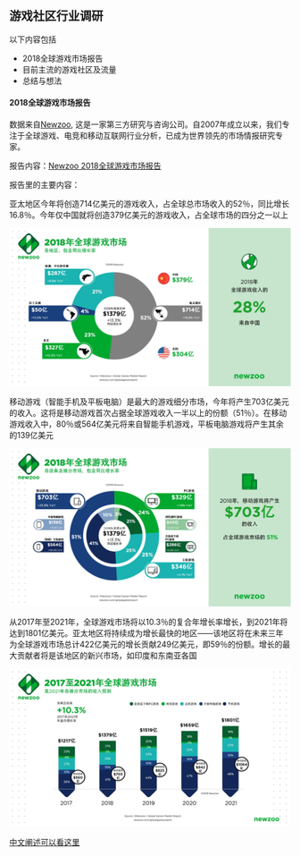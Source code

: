 ## 游戏社区行业调研

以下内容包括
* 2018全球游戏市场报告
* 目前主流的游戏社区及流量
* 总结与想法


#### 2018全球游戏市场报告

数据来自[Newzoo](https://newzoo.com), 这是一家第三方研究与咨询公司。自2007年成立以来，我们专注于全球游戏、电竞和移动互联网行业分析，已成为世界领先的市场情报研究专家。

报告内容：[Newzoo 2018全球游戏市场报告](https://resources.newzoo.com/hubfs/Reports/Newzoo_2018_Global_Games_Market_Report_Light.pdf?submissionGuid=ebfc9974-697d-4daf-8009-98e3295e241d)



报告里的主要内容：

亚太地区今年将创造714亿美元的游戏收入，占全球总市场收入的52％，同比增长16.8％。今年仅中国就将创造379亿美元的游戏收入，占全球市场的四分之一以上

![](/assets/gamersky_01origin_01_20186202026E02.jpg)

移动游戏（智能手机及平板电脑）是最大的游戏细分市场，今年将产生703亿美元的收入。这将是移动游戏首次占据全球游戏收入一半以上的份额（51％）。在移动游戏收入中，80％或564亿美元将来自智能手机游戏，平板电脑游戏将产生其余的139亿美元

![](/assets/gamersky_02origin_03_20186202026593.jpg)

从2017年至2021年，全球游戏市场将以10.3％的复合年增长率增长，到2021年将达到1801亿美元。亚太地区将持续成为增长最快的地区——该地区将在未来三年为全球游戏市场总计422亿美元的增长贡献249亿美元，即59％的份额。增长的最大贡献者将是该地区的新兴市场，如印度和东南亚各国

![](/assets/gamersky_03origin_05_20186202026C42.jpg)

[中文阐述可以看这里](https://www.gamersky.com/news/201806/1063034.shtml)



